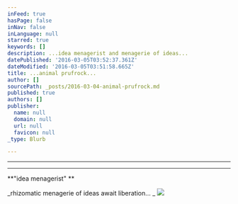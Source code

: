 ```yaml
---
inFeed: true
hasPage: false
inNav: false
inLanguage: null
starred: true
keywords: []
description: ...idea menagerist and menagerie of ideas...
datePublished: '2016-03-05T03:52:37.361Z'
dateModified: '2016-03-05T03:51:58.665Z'
title: ...animal prufrock...
author: []
sourcePath: _posts/2016-03-04-animal-prufrock.md
published: true
authors: []
publisher:
  name: null
  domain: null
  url: null
  favicon: null
_type: Blurb

---
```

****

****

**"idea menagerist"   **

_rhizomatic menagerie of ideas await liberation... _
![](https://the-grid-user-content.s3-us-west-2.amazonaws.com/01be3acf-9a6f-4e7d-8728-3e3f1e957f27.jpg)